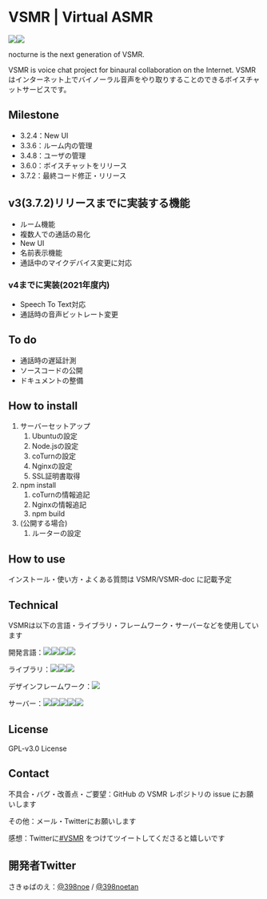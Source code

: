 # VSMR | Virtual ASMR

![](https://img.shields.io/badge/Version-3.2.4-green)![](https://img.shields.io/badge/Build-passing-blue)

nocturne is the next generation of VSMR.

VSMR is voice chat project for binaural collaboration on the Internet.
VSMRはインターネット上でバイノーラル音声をやり取りすることのできるボイスチャットサービスです。



## Milestone

* 3.2.4：New UI
* 3.3.6：ルーム内の管理
* 3.4.8：ユーザの管理
* 3.6.0：ボイスチャットをリリース
* 3.7.2：最終コード修正・リリース



## v3(3.7.2)リリースまでに実装する機能

* ルーム機能
* 複数人での通話の易化
* New UI
* 名前表示機能
* 通話中のマイクデバイス変更に対応

### v4までに実装(2021年度内)

* Speech To Text対応
* 通話時の音声ビットレート変更



## To do

* 通話時の遅延計測
* ソースコードの公開
* ドキュメントの整備



## How to install

1. サーバーセットアップ
   1. Ubuntuの設定
   2. Node.jsの設定
   3. coTurnの設定
   4. Nginxの設定
   5. SSL証明書取得
2. npm install
   1. coTurnの情報追記
   2. Nginxの情報追記
   3. npm build
3. (公開する場合)
   1. ルーターの設定

## How to use

インストール・使い方・よくある質問は VSMR/VSMR-doc に記載予定



## Technical

VSMRは以下の言語・ライブラリ・フレームワーク・サーバーなどを使用しています

開発言語：![](https://img.shields.io/badge/-Javascript-333.svg?logo=javascript&style=popout-square)![](https://img.shields.io/badge/-Typescript-333.svg?logo=typescript&style=popout-square)![](https://img.shields.io/badge/-Html5-333.svg?logo=html5&style=popout-square)![](https://img.shields.io/badge/-Css3-333.svg?logo=css3&style=popout-square)

ライブラリ：![](https://img.shields.io/badge/-React-333.svg?logo=react&style=popout-square)![](https://img.shields.io/badge/-Socket.io-333.svg?logo=&style=popout-square)![](https://img.shields.io/badge/-express-333.svg?logo=&style=popout-square)

デザインフレームワーク：![](https://img.shields.io/badge/-Materialdesign-333.svg?logo=materialdesign&style=popout-square)

サーバー：![](https://img.shields.io/badge/-Ubuntu-333.svg?logo=ubuntu&style=popout-square)![](https://img.shields.io/badge/-Nginx-333.svg?logo=nginx&style=popout-square)![](https://img.shields.io/badge/-coTurn-333.svg?logo=&style=popout-square)![](https://img.shields.io/badge/-Node.js-333.svg?logo=node.js&style=popout-square)![](https://img.shields.io/badge/-Raspberrypi%203B+-333.svg?logo=raspberrypi&style=popout-square)



## License

GPL-v3.0 License



## Contact

不具合・バグ・改善点・ご要望：GitHub の VSMR レポジトリの issue にお願いします

その他：メール・Twitterにお願いします

感想：Twitterに[#VSMR](https://twitter.com/search?q=%23VSMR) をつけてツイートしてくださると嬉しいです



## 開発者Twitter

さきゅばのえ：[@398noe](https://twitter.com/398noe) / [@398noetan](https://twitter.com/398noetan)

